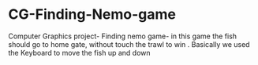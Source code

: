 # CG-Finding-Nemo-game
Computer Graphics project- Finding nemo game- in this game the fish should go to home gate, without touch the trawl to win . 
Basically we used the Keyboard to move the fish up and down
